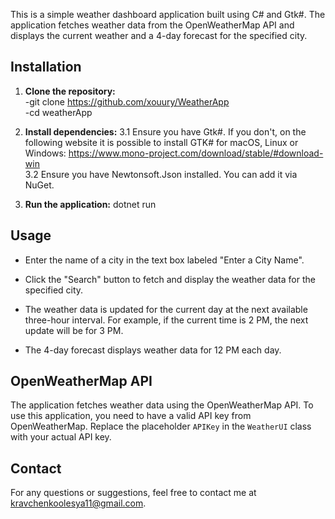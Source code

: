 This is a simple weather dashboard application built using C# and Gtk#. 
The application fetches weather data from the OpenWeatherMap API and displays the current weather and a 4-day forecast for the specified city.

## Installation

1. **Clone the repository:** <br>
    -git clone https://github.com/xouury/WeatherApp <br>
    -cd weatherApp

3. **Install dependencies:**
    3.1 Ensure you have Gtk#. If you don't, on the following website it is possible to install GTK# for macOS, Linux or Windows: https://www.mono-project.com/download/stable/#download-win <br>
    3.2 Ensure you have Newtonsoft.Json installed. You can add it via NuGet. 

5. **Run the application:**
    dotnet run

## Usage
   - Enter the name of a city in the text box labeled "Enter a City Name".
   - Click the "Search" button to fetch and display the weather data for the specified city.

   - The weather data is updated for the current day at the next available three-hour interval. For example, if the current time is 2 PM, the next update will be for 3 PM.
   - The 4-day forecast displays weather data for 12 PM each day.
     
## OpenWeatherMap API

The application fetches weather data using the OpenWeatherMap API. To use this application, you need to have a valid API key from OpenWeatherMap. Replace the placeholder `APIKey` in the `WeatherUI` class with your actual API key.

## Contact

For any questions or suggestions, feel free to contact me at kravchenkoolesya11@gmail.com.
